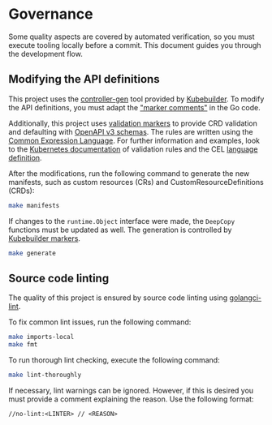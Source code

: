 # Governance

Some quality aspects are covered by automated verification, so you must execute tooling locally before a commit.
This document guides you through the development flow.

## Modifying the API definitions

This project uses the [controller-gen](https://book.kubebuilder.io/reference/controller-gen.html) tool provided by [Kubebuilder](https://book.kubebuilder.io/).
To modify the API definitions, you must adapt the ["marker comments"](https://book.kubebuilder.io/reference/markers.html) in the Go code.

Additionally, this project uses [validation markers](https://book.kubebuilder.io/reference/markers/crd-validation.html) to provide CRD validation and defaulting with [OpenAPI v3 schemas](https://github.com/OAI/OpenAPI-Specification/blob/main/versions/3.0.0.md#schemaObject).
The rules are written using the [Common Expression Language](https://github.com/google/cel-spec).
For further information and examples, look to the [Kubernetes documentation](https://kubernetes.io/docs/tasks/extend-kubernetes/custom-resources/custom-resource-definitions/#validation) of validation rules and the CEL [language definition](https://github.com/google/cel-spec/blob/v0.10.0/doc/langdef.md).

After the modifications, run the following command to generate the new manifests, such as custom resources (CRs) and CustomResourceDefinitions (CRDs):
```sh
make manifests
```

If changes to the `runtime.Object` interface were made, the `DeepCopy` functions must be updated as well.
The generation is controlled by [Kubebuilder markers](https://book.kubebuilder.io/reference/markers/object.html?highlight=deep#objectdeepcopy).
```sh
make generate
```

## Source code linting

The quality of this project is ensured by source code linting using [golangci-lint](https://golangci-lint.run/).

To fix common lint issues, run the following command:

```sh
make imports-local
make fmt
```

To run thorough lint checking, execute the following command:

```sh
make lint-thoroughly
```

If necessary, lint warnings can be ignored. However, if this is desired you must provide a comment explaining the reason. Use the following format:

`//no-lint:<LINTER> // <REASON>`
